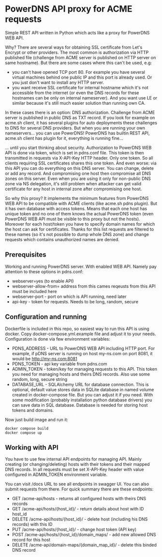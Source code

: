 # PowerDNS API proxy for ACME requests


Simple REST API written in Python which acts like a proxy for PowerDNS WEB API.

Why? There are several ways for obtaining SSL certificate from Let's Encrypt or other providers. The most common is authorization via HTTP published file (challenge from ACME server is published on HTTP server on same hostname). But there are some cases where this can't be used, e.g:
- you can't have opened TCP port 80. For example you have several virtual machines behind one public IP and this port is already used. Or you just don't want to install any HTTP server.
- you want receive SSL certificate for internal hostname which it's not accessible from the internet (or even the DNS records for these hostnames can be only on internal nameserver). And you want use LE or similar because it's still much easier solution than running own CA.

In these cases there is an option: DNS authorization. Challenge from ACME server is published in public DNS as TXT record. If you look for example on acme.sh client, it has several plugins for auto deployments these challenges to DNS for several DNS providers. But when you are running your own nameservers... you can use PowerDNS! PowerDNS has builtin REST API, acme.sh client has plugin for it, everything is running fine...

... until you start thinking about security. Authorization to PowerDNS WEB API is done via token, which is set in pdns.conf file. This token is then transmitted in requests via X-API-Key HTTP header. Only one token. So all clients requiring SSL certificates shares this one token. And even worse: via this API you can do everything on this DNS server. You can change, delete or add any record. And compromising one host then compromise all DNS zones on this server. Even when you are using it only for non-public DNS zone via NS delegation, it's still problem when attacker can get valid certificate for any host in internal zone after compromising one host.

So why this proxy? It implements the minimum features from PowerDNS WEB API to be compatible with ACME clients (like acme.sh pdns plugin). But it has own database with access tokens. Means that each one host has unique token and no one of them knows the actual PowerDNS token (even PowerDNS WEB API must be visible to this proxy but not the hosts). Moreover for each host/token you have to specify domain names for which the host can ask for certificates. Thanks for this list requests are filtered to these names (so it's not possible to dump whole DNS zone) and change requests which contains unauthorized names are denied.

## Prerequisites

Working and running PowerDNS server. With enabled WEB API. Namely pay attention to these options in pdns.conf:
- webserver=yes (to enable API)
- webserver-allow-from= address from this cames reqeusts from this API must be included here
- webserver-port - port on which is API running, need later
- api-key - token for requests. Needs to be long, random, secure

## Configuration and running
Dockerfile is included in this repo, so easiest way to run this API is using docker. Copy docker-compose.yml.example file and adjust it to your needs. Configuration is done via few environment variables:
- PDNS_ADDRESS - URL to PowerDNS WEB API including HTTP port. For example, if pDNS server is running on host my-ns.com on port 8081, it would be http://my-ns.com:8081
- PDNS_TOKEN - api key variable from pdns.com
- ADMIN_TOKEN - token/key for managing requests to this API. This token you need for managing hosts and theirs DNS records. Also use some random, long, secure string
- DATABASE_URL - SQLAlchemy URL for database connection. This is optional, default value stores data in SQLite database in named volume created in docker-compose file. But you can adjust it if you need. With some modification (probably installation python database drivers) you can save data in SQL database. Database is needed for storing host tokens and domains.

Now just build image and run it:

```
docker compose build
docker compose up
```

## Working with API

You have to use few internal API endpoints for managing API. Mainly creating (or changing/deleting) hosts with their tokens and their mapped DNS records. In all requests must be set X-API-Key header with value configured in ADMIN_TOKEN environment variable.

You can visit /docs URL to see all endpoints in swagger UI. You can also submit requests from there. For quick summary there are these endpoints:

- GET /acme-api/hosts - returns all configured hosts with theirs DNS records
- GET /acme-api/hosts/{host_id}/ - return details about host with ID host_id
- DELETE /acme-api/hosts/{host_id}/ - delete host (including his DNS records) with this ID
- PUT /acme-api/hosts/{host_id}/ - change host token (API key)
- POST /acme-api/hosts/{host_id}/domain_maps/ - add new allowed DNS record for this host
- DELETE /acme-api/domain-maps/{domain_map_id}/ - delete this binded DNS record